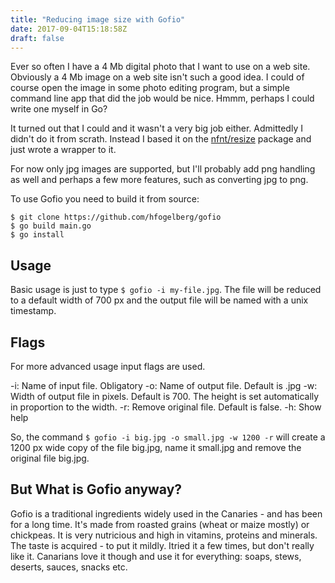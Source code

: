 ```yaml
---
title: "Reducing image size with Gofio"
date: 2017-09-04T15:18:58Z
draft: false
---
```

Ever so often I have a 4 Mb digital photo that I want to use on a web site. Obviously a 4 Mb image on a web site isn't such a good idea. I could of course open the image in some photo editing program, but a simple command line app that did the job would be nice. Hmmm, perhaps I could write one myself in Go?

It turned out that I could and it wasn't a very big job either. Admittedly I didn't do it from scrath. Instead I based it on the [nfnt/resize](https://github.com/nfnt/resize) package and just wrote a wrapper to it.

For now only jpg images are supported, but I'll probably add png handling as well and perhaps a few more features, such as converting jpg to png.

To use Gofio you need to build it from source:
````
$ git clone https://github.com/hfogelberg/gofio
$ go build main.go
$ go install
````

## Usage
Basic usage is just to type `$ gofio -i my-file.jpg`. The file will be reduced to a default width of 700 px and the output file will be named with a unix timestamp.

## Flags
For more advanced usage input flags are used.

-i: Name of input file. Obligatory
-o: Name of output file. Default is <timestamp>.jpg
-w: Width of output file in pixels. Default is 700. The height is set automatically in proportion to the width.
-r: Remove original file. Default is false.
-h: Show help

So, the command `$ gofio -i big.jpg -o small.jpg -w 1200 -r` will create a 1200 px wide copy of the file big.jpg, name it small.jpg and remove the original file big.jpg.

## But What is Gofio anyway?
Gofio is a traditional ingredients widely used in the Canaries - and has been for a long time. It's made from roasted grains (wheat or maize mostly) or chickpeas. It is very nutricious and  high in vitamins, proteins and minerals. The taste is acquired - to put it mildly. Itried it a few times, but don't really like it. Canarians love it though and use it for everything: soaps, stews, deserts, sauces, snacks etc.
